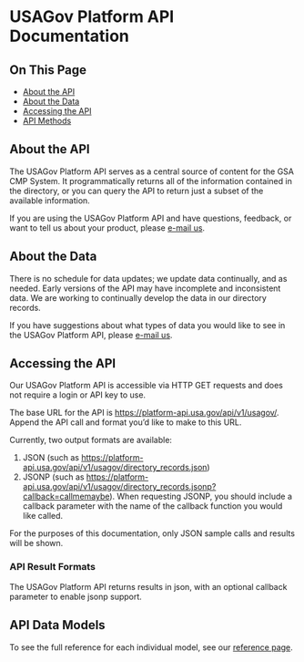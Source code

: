 # USAGov Platform API Documentation

## On This Page

*   [About the API](#about-the-api)
*   [About the Data](#about-the-data)
*   [Accessing the API](#accessing-the-api)
*   [API Methods](#api-methods)

## About the API

The USAGov Platform API serves as a central source of content for the GSA CMP System. It programmatically returns all of the information contained in the directory, or you can query the API to return just a subset of the available information.

If you are using the USAGov Platform API and have questions, feedback, or want to tell us about your product, please [e-mail us](mailto:usagov-developers@gsa.gov).

## About the Data

There is no schedule for data updates; we update data continually, and as needed. Early versions of the API may have incomplete and inconsistent data. We are working to continually develop the data in our directory records.

If you have suggestions about what types of data you would like to see in the USAGov Platform API, please [e-mail us](mailto:usagov-developers@gsa.gov).

## Accessing the API

Our USAGov Platform API is accessible via HTTP GET requests and does not require a login or API key to use.

The base URL for the API is https://platform-api.usa.gov/api/v1/usagov/. Append the API call and format you’d like to make to this URL.

Currently, two output formats are available:

1.  JSON (such as https://platform-api.usa.gov/api/v1/usagov/directory_records.json)
2.  JSONP (such as https://platform-api.usa.gov/api/v1/usagov/directory_records.jsonp?callback=callmemaybe). When requesting JSONP, you should include a callback parameter with the name of the callback function you would like called.

For the purposes of this documentation, only JSON sample calls and results will be shown.

### API Result Formats

The USAGov Platform API returns results in json, with an optional callback parameter to enable jsonp support.

## API Data Models

To see the full reference for each individual model, see our [reference page](https://github.com/usagov/USAGov-Platform-API-Documentation/wiki/API-Data-Models).
